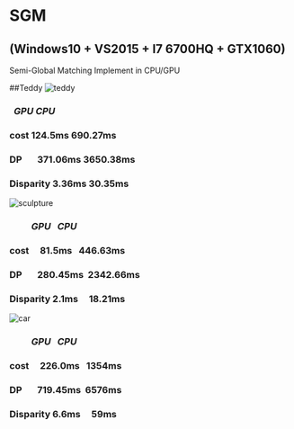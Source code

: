   
# SGM
## (Windows10  + VS2015 + I7 6700HQ + GTX1060)
Semi-Global Matching Implement in CPU/GPU

##Teddy
![teddy](https://github.com/Throbbing/SGM/blob/master/result/teddy.bmp)

###           *GPU*    *CPU*
### cost      124.5ms    690.27ms
### DP        371.06ms   3650.38ms
### Disparity 3.36ms     30.35ms

![sculpture](https://github.com/Throbbing/SGM/blob/master/result/sculpture.bmp)

###           *GPU*    *CPU*
### cost      81.5ms    446.63ms
### DP        280.45ms  2342.66ms
### Disparity 2.1ms     18.21ms

![car](https://github.com/Throbbing/SGM/blob/master/result/car.bmp)

###           *GPU*    *CPU*
### cost      226.0ms   1354ms
### DP        719.45ms  6576ms
### Disparity 6.6ms     59ms
